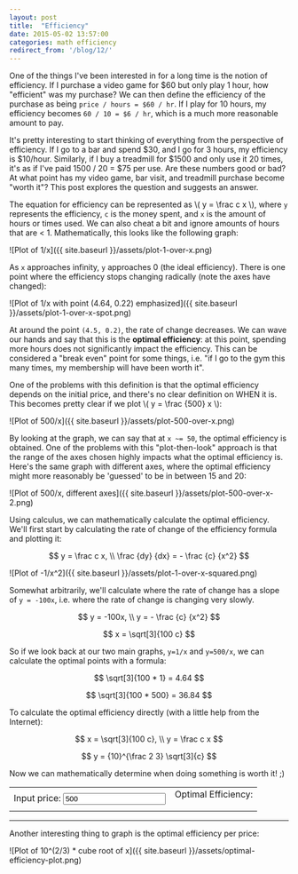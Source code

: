 ```yaml
---
layout: post
title:  "Efficiency"
date: 2015-05-02 13:57:00
categories: math efficiency
redirect_from: '/blog/12/'
---
```


<!-- Mathjax -->
<script type="text/javascript" src="http://cdn.mathjax.org/mathjax/latest/MathJax.js?config=TeX-AMS-MML_HTMLorMML">
</script>

One of the things I've been interested in for a long time is the notion of
efficiency. If I purchase a video game for $60 but only play 1 hour, how
"efficient" was my purchase? We can then define the efficiency of the purchase
as being `price / hours = $60 / hr`. If I play for 10 hours, my
efficiency becomes `60 / 10 = $6 / hr`, which is a much more reasonable amount
to pay.

It's pretty interesting to start thinking of everything from the perspective
of efficiency.  If I go to a bar and spend $30, and I go for 3 hours, my
efficiency is $10/hour. Similarly, if I buy a treadmill for $1500 and only use
it 20 times, it's as if I've paid 1500 / 20 = $75 per use. Are these numbers
good or bad? At what point has my video game, bar visit, and treadmill
purchase become "worth it"? This post explores the question and suggests an
answer.

The equation for efficiency can be represented as \\( y = \frac c x \\), where
`y` represents the efficiency, `c` is the money spent, and `x` is the amount
of hours or times used. We can also cheat a bit and ignore amounts of hours
that are < 1. Mathematically, this looks like the following graph:

![Plot of 1/x]({{ site.baseurl }}/assets/plot-1-over-x.png)

As `x` approaches infinity, `y` approaches 0 (the ideal efficiency). There is
one point where the efficiency stops changing radically (note the axes have
changed):

![Plot of 1/x with point (4.64, 0.22) emphasized]({{ site.baseurl }}/assets/plot-1-over-x-spot.png)

At around the point `(4.5, 0.2)`, the rate of change decreases. We can wave
our hands and say that this is the **optimal efficiency**: at this point,
spending more hours does not significantly impact the efficiency. This can be
considered a "break even" point for some things, i.e. "if I go to the gym this
many times, my membership will have been worth it".

One of the problems with this definition is that the optimal efficiency
depends on the initial price, and there's no clear definition on WHEN it is.
This becomes pretty clear if we plot \\( y = \frac {500} x \\):

![Plot of 500/x]({{ site.baseurl }}/assets/plot-500-over-x.png)

By looking at the graph, we can say that at `x ~= 50`, the optimal efficiency
is obtained. One of the problems with this "plot-then-look" approach is that
the range of the axes chosen highly impacts what the optimal efficiency is.
Here's the same graph with different axes, where the optimal efficiency might
more reasonably be 'guessed' to be in between 15 and 20:

![Plot of 500/x, different axes]({{ site.baseurl }}/assets/plot-500-over-x-2.png)

Using calculus, we can mathematically calculate the optimal efficiency. We'll
first start by calculating the rate of change of the efficiency formula and
plotting it:

$$
y = \frac c x, \\
\frac {dy} {dx} = - \frac {c} {x^2}
$$

![Plot of -1/x^2]({{ site.baseurl }}/assets/plot-1-over-x-squared.png)

Somewhat arbitrarily, we'll calculate where the rate of change has a slope of
`y = -100x`, i.e. where the rate of change is changing very slowly.

$$
y = -100x, \\
y = - \frac {c} {x^2}
$$


$$
x = \sqrt[3]{100 c}
$$

So if we look back at our two main graphs, `y=1/x` and `y=500/x`, we can
calculate the optimal points with a formula:

$$
\sqrt[3]{100 * 1} = 4.64
$$

$$
\sqrt[3]{100 * 500} = 36.84
$$

To calculate the optimal efficiency directly (with a little help from the
Internet):

$$
x = \sqrt[3]{100 c}, \\
y = \frac c x
$$

$$
y = {10}^{\frac 2 3} \sqrt[3]{c}
$$

Now we can mathematically determine when doing something is worth it! ;)

<table>
<tr><td>
Input price:

<input id="price" type="number" value="500" />

</td><td>
Optimal Efficiency:

<span id="efficiency-result"></span>
</td></tr>
</table>

<script>
    var input = document.getElementById('price');
    input.addEventListener("change", function () {
        document.getElementById('efficiency-result').textContent =
            Math.round(Math.pow(10, 2/3.0) * Math.pow(input.value, 1/3.0), 1);
    });
    // Initialize the efficiency-result by faking a change event
    input.dispatchEvent(new Event('change'));
</script>

---

Another interesting thing to graph is the optimal efficiency per price:

![Plot of 10^(2/3) * cube root of x]({{ site.baseurl }}/assets/optimal-efficiency-plot.png)
